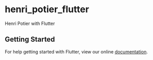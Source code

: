 # henri_potier_flutter

Henri Potier with Flutter

## Getting Started

For help getting started with Flutter, view our online
[documentation](https://flutter.io/).

